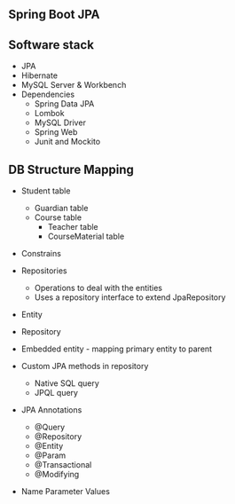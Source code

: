 ## **Spring Boot JPA**

## **Software stack**
* JPA
* Hibernate
* MySQL Server & Workbench
* Dependencies
    - Spring Data JPA
    - Lombok
    - MySQL Driver
    - Spring Web
    - Junit and Mockito
    
## **DB Structure Mapping**
* Student table
    - Guardian table
    - Course table
        - Teacher table
        - CourseMaterial table

* Constrains
* Repositories
    - Operations to deal with the entities
    - Uses a repository interface to extend JpaRepository
* Entity
* Repository
* Embedded entity - mapping primary entity to parent
* Custom JPA methods in repository
    - Native SQL query
    - JPQL query 
* JPA Annotations
    - @Query
    - @Repository
    - @Entity
    - @Param
    - @Transactional
    - @Modifying
* Name Parameter Values
